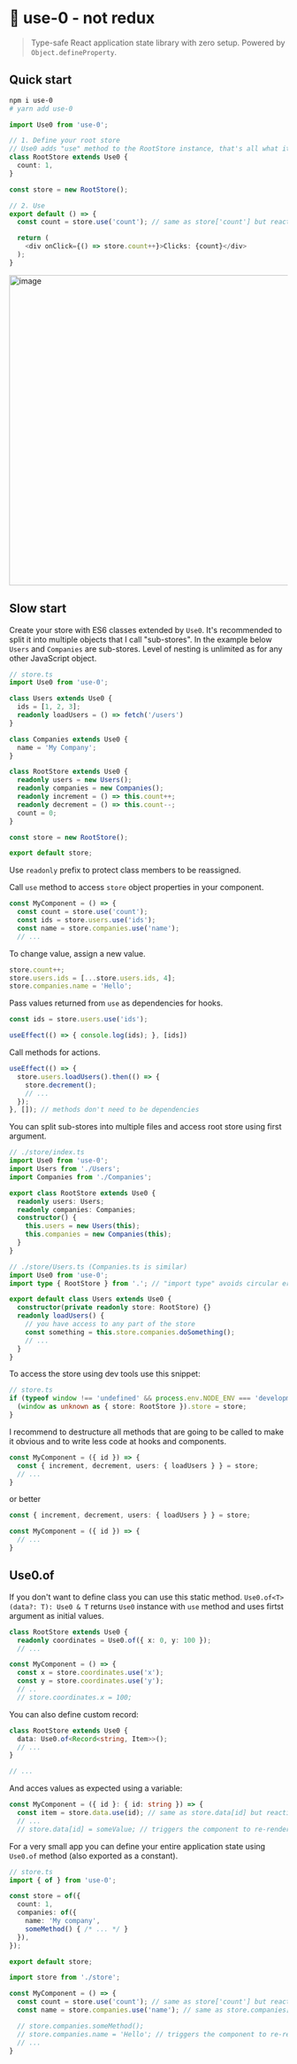 # 🖤 use-0 - not redux

> Type-safe React application state library with zero setup. Powered by `Object.defineProperty`.

## Quick start

```sh
npm i use-0
# yarn add use-0
```

```ts
import Use0 from 'use-0';

// 1. Define your root store
// Use0 adds "use" method to the RootStore instance, that's all what it does
class RootStore extends Use0 {
  count: 1,
}

const store = new RootStore();

// 2. Use
export default () => {
  const count = store.use('count'); // same as store['count'] but reactive

  return (
    <div onClick={() => store.count++}>Clicks: {count}</div>
  );
}
```

<img width="560" alt="image" src="https://github.com/finom/use-0/assets/1082083/2edf53c6-3f0b-418e-a366-ff2d7158513f">


## Slow start

Create your store with ES6 classes extended by `Use0`. It's recommended to split it into multiple objects that I call "sub-stores". In the example below `Users` and `Companies` are sub-stores. Level of nesting is unlimited as for any other JavaScript object.

```ts
// store.ts
import Use0 from 'use-0';

class Users extends Use0 {
  ids = [1, 2, 3];
  readonly loadUsers = () => fetch('/users')
}

class Companies extends Use0 {
  name = 'My Company';
}

class RootStore extends Use0 {
  readonly users = new Users();
  readonly companies = new Companies();
  readonly increment = () => this.count++;
  readonly decrement = () => this.count--;
  count = 0;
}

const store = new RootStore();

export default store;
```

Use `readonly` prefix to protect class members to be reassigned.

Call `use` method to access `store` object properties in your component.

```ts
const MyComponent = () => {
  const count = store.use('count');
  const ids = store.users.use('ids');
  const name = store.companies.use('name');
  // ...
```

To change value, assign a new value.

```ts
store.count++;
store.users.ids = [...store.users.ids, 4];
store.companies.name = 'Hello';
```

Pass values returned from `use` as dependencies for hooks.

```ts
const ids = store.users.use('ids');

useEffect(() => { console.log(ids); }, [ids])
```

Call methods for actions.

```ts
useEffect(() => {
  store.users.loadUsers().then(() => {
    store.decrement();
    // ...
  });
}, []); // methods don't need to be dependencies
```

You can split sub-stores into multiple files and access root store using first argument.

```ts
// ./store/index.ts
import Use0 from 'use-0';
import Users from './Users';
import Companies from './Companies';

export class RootStore extends Use0 {
  readonly users: Users;
  readonly companies: Companies;
  constructor() {
    this.users = new Users(this);
    this.companies = new Companies(this);
  }
}
```

```ts
// ./store/Users.ts (Companies.ts is similar)
import Use0 from 'use-0';
import type { RootStore } from '.'; // "import type" avoids circular errors with ESLint

export default class Users extends Use0 {
  constructor(private readonly store: RootStore) {}
  readonly loadUsers() {
    // you have access to any part of the store
    const something = this.store.companies.doSomething();
    // ...
  }
}
```

To access the store using dev tools use this snippet:

```ts
// store.ts
if (typeof window !== 'undefined' && process.env.NODE_ENV === 'development') {
  (window as unknown as { store: RootStore }).store = store;
}
```

I recommend to destructure all methods that are going to be called to make it obvious and to write less code at hooks and components.

```ts
const MyComponent = ({ id }) => {
  const { increment, decrement, users: { loadUsers } } = store;
  // ...
}
```

or better

```ts
const { increment, decrement, users: { loadUsers } } = store;

const MyComponent = ({ id }) => {
  // ...
}
```

## Use0.of

If you don't want to define class you can use this static method. `Use0.of<T>(data?: T): Use0 & T` returns `Use0` instance with `use` method and uses firtst argument as initial values. 

```ts
class RootStore extends Use0 {
  readonly coordinates = Use0.of({ x: 0, y: 100 });
  // ...

const MyComponent = () => {
  const x = store.coordinates.use('x');
  const y = store.coordinates.use('y');
  // ..
  // store.coordinates.x = 100;
```

You can also define custom record:

```ts
class RootStore extends Use0 {
  data: Use0.of<Record<string, Item>>();
  // ...
}

// ...
```

And acces values as expected using a variable:

```ts
const MyComponent = ({ id }: { id: string }) => {
  const item = store.data.use(id); // same as store.data[id] but reactive 
  // ...
  // store.data[id] = someValue; // triggers the component to re-render
```

For a very small app you can define your entire application state using `Use0.of` method (also exported as a constant).

```ts
// store.ts
import { of } from 'use-0';

const store = of({
  count: 1,
  companies: of({
    name: 'My company',
    someMethod() { /* ... */ }
  }),
});

export default store;
```

```ts
import store from './store';

const MyComponent = () => {
  const count = store.use('count'); // same as store['count'] but reactive
  const name = store.companies.use('name'); // same as store.companies['name'] but reactive

  // store.companies.someMethod();
  // store.companies.name = 'Hello'; // triggers the component to re-render
  // ...
}
```
